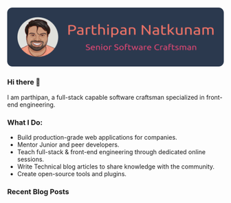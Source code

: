 <p align="center">
    <a href="https://parthipanmatkunam.medium.com">
        <img src="/images/introbar.png" alt="parthipan header"/>
    </a>
</p>

### Hi there 👋
I am parthipan, a full-stack capable software craftsman specialized in front-end engineering.

### What I Do:
- Build production-grade web applications for companies.
- Mentor Junior and peer developers.
- Teach full-stack & front-end engineering through dedicated online sessions.
- Write Technical blog articles to share knowledge with the community.
- Create open-source tools and plugins.

### Recent Blog Posts
<!-- BLOG-POST-LIST:START -->
<!-- BLOG-POST-LIST:END -->


<!--
**Parthipan-Natkunam/Parthipan-Natkunam** is a ✨ _special_ ✨ repository because its `README.md` (this file) appears on your GitHub profile.

Here are some ideas to get you started:

- 🔭 I’m currently working on ...
- 🌱 I’m currently learning ...
- 👯 I’m looking to collaborate on ...
- 🤔 I’m looking for help with ...
- 💬 Ask me about ...
- 📫 How to reach me: ...
- 😄 Pronouns: ...
- ⚡ Fun fact: ...
-->
